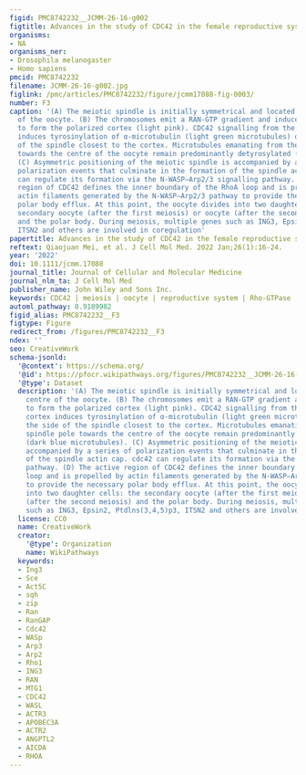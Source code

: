```yaml
---
figid: PMC8742232__JCMM-26-16-g002
figtitle: Advances in the study of CDC42 in the female reproductive system
organisms:
- NA
organisms_ner:
- Drosophila melanogaster
- Homo sapiens
pmcid: PMC8742232
filename: JCMM-26-16-g002.jpg
figlink: /pmc/articles/PMC8742232/figure/jcmm17088-fig-0003/
number: F3
caption: '(A) The meiotic spindle is initially symmetrical and located in the centre
  of the oocyte. (B) The chromosomes emit a RAN‐GTP gradient and induce CDC42 signalling
  to form the polarized cortex (light pink). CDC42 signalling from the polarized cortex
  induces tyrosinylation of α‐microtubulin (light green microtubules) on the side
  of the spindle closest to the cortex. Microtubules emanating from the spindle pole
  towards the centre of the oocyte remain predominantly detyrosylated (dark blue microtubules).
  (C) Asymmetric positioning of the meiotic spindle is accompanied by a series of
  polarization events that culminate in the formation of the spindle actin cap. cdc42
  can regulate its formation via the N‐WASP–Arp2/3 signalling pathway. (D) The active
  region of CDC42 defines the inner boundary of the RhoA loop and is propelled by
  actin filaments generated by the N‐WASP–Arp2/3 pathway to provide the necessary
  polar body efflux. At this point, the oocyte divides into two daughter cells: the
  secondary oocyte (after the first meiosis) or oocyte (after the second meiosis)
  and the polar body. During meiosis, multiple genes such as ING3, Epsin2, Ptdlns(3,4,5)p3,
  ITSN2 and others are involved in coregulation'
papertitle: Advances in the study of CDC42 in the female reproductive system.
reftext: Qiaojuan Mei, et al. J Cell Mol Med. 2022 Jan;26(1):16-24.
year: '2022'
doi: 10.1111/jcmm.17088
journal_title: Journal of Cellular and Molecular Medicine
journal_nlm_ta: J Cell Mol Med
publisher_name: John Wiley and Sons Inc.
keywords: CDC42 | meiosis | oocyte | reproductive system | Rho‐GTPase
automl_pathway: 0.9189982
figid_alias: PMC8742232__F3
figtype: Figure
redirect_from: /figures/PMC8742232__F3
ndex: ''
seo: CreativeWork
schema-jsonld:
  '@context': https://schema.org/
  '@id': https://pfocr.wikipathways.org/figures/PMC8742232__JCMM-26-16-g002.html
  '@type': Dataset
  description: '(A) The meiotic spindle is initially symmetrical and located in the
    centre of the oocyte. (B) The chromosomes emit a RAN‐GTP gradient and induce CDC42 signalling
    to form the polarized cortex (light pink). CDC42 signalling from the polarized
    cortex induces tyrosinylation of α‐microtubulin (light green microtubules) on
    the side of the spindle closest to the cortex. Microtubules emanating from the
    spindle pole towards the centre of the oocyte remain predominantly detyrosylated
    (dark blue microtubules). (C) Asymmetric positioning of the meiotic spindle is
    accompanied by a series of polarization events that culminate in the formation
    of the spindle actin cap. cdc42 can regulate its formation via the N‐WASP–Arp2/3 signalling
    pathway. (D) The active region of CDC42 defines the inner boundary of the RhoA
    loop and is propelled by actin filaments generated by the N‐WASP–Arp2/3 pathway
    to provide the necessary polar body efflux. At this point, the oocyte divides
    into two daughter cells: the secondary oocyte (after the first meiosis) or oocyte
    (after the second meiosis) and the polar body. During meiosis, multiple genes
    such as ING3, Epsin2, Ptdlns(3,4,5)p3, ITSN2 and others are involved in coregulation'
  license: CC0
  name: CreativeWork
  creator:
    '@type': Organization
    name: WikiPathways
  keywords:
  - Ing3
  - Sce
  - Act5C
  - sqh
  - zip
  - Ran
  - RanGAP
  - Cdc42
  - WASp
  - Arp3
  - Arp2
  - Rho1
  - ING3
  - RAN
  - MTG1
  - CDC42
  - WASL
  - ACTR3
  - APOBEC3A
  - ACTR2
  - ANGPTL2
  - AICDA
  - RHOA
---
```

